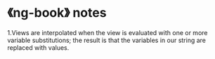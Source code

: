 # 《ng-book》 notes
1.Views are interpolated when the view is evaluated with one or more variable substitutions; the result is that the variables in our string are replaced with values.